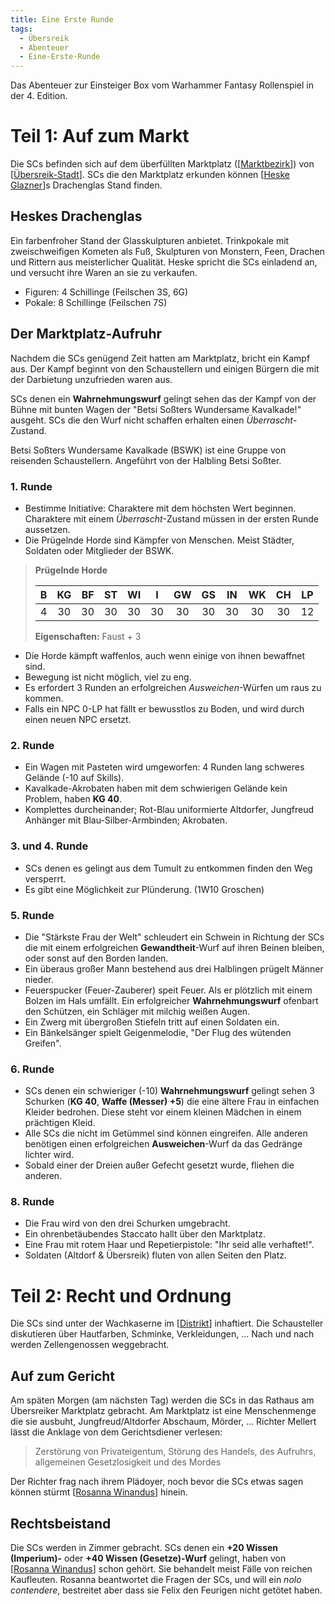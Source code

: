 ```yaml
---
title: Eine Erste Runde
tags:
  - Übersreik
  - Abenteuer
  - Eine-Erste-Runde
---
```


Das Abenteuer zur Einsteiger Box vom Warhammer Fantasy Rollenspiel in der 4. Edition.

# Teil 1: Auf zum Markt

Die SCs befinden sich auf dem überfüllten Marktplatz ([[Marktbezirk]]) von [[Übersreik-Stadt]]. 
SCs die den Marktplatz erkunden können [[Heske Glazner]]s Drachenglas Stand finden.

## Heskes Drachenglas

Ein farbenfroher Stand der Glasskulpturen anbietet. 
Trinkpokale mit zweischweifigen Kometen als Fuß, Skulpturen von Monstern, Feen, Drachen und Rittern aus meisterlicher Qualität.
Heske spricht die SCs einladend an, und versucht ihre Waren an sie zu verkaufen.
- Figuren: 4 Schillinge (Feilschen 3S, 6G)
- Pokale: 8 Schillinge (Feilschen 7S)

## Der Marktplatz-Aufruhr

Nachdem die SCs genügend Zeit hatten am Marktplatz, bricht ein Kampf aus. Der Kampf beginnt von den Schaustellern und einigen Bürgern die mit der Darbietung unzufrieden waren aus.

SCs denen ein **Wahrnehmungswurf** gelingt sehen das der Kampf von der Bühne mit bunten Wagen der "Betsi Soßters Wundersame Kavalkade!" ausgeht. SCs die den Wurf nicht schaffen erhalten einen *Überrascht*-Zustand. 

Betsi Soßters Wundersame Kavalkade (BSWK) ist eine Gruppe von reisenden Schaustellern. Angeführt von der Halbling Betsi Soßter.

### 1. Runde

- Bestimme Initiative: Charaktere mit dem höchsten Wert beginnen. Charaktere mit einem *Überrascht*-Zustand müssen in der ersten Runde aussetzen.
- Die Prügelnde Horde sind Kämpfer von Menschen. Meist Städter, Soldaten oder Mitglieder der BSWK.

> **Prügelnde Horde**
> 
> |   B   |  KG   |  BF   |  ST   |  WI   |   I   |  GW   |  GS   |  IN   |  WK   |  CH   |  LP   |
> | :---: | :---: | :---: | :---: | :---: | :---: | :---: | :---: | :---: | :---: | :---: | :---: |
> |   4   |  30   |  30   |  30   |  30   |  30   |  30   |  30   |  30   |  30   |  30   |  12   |
> 
> **Eigenschaften:** Faust + 3

- Die Horde kämpft waffenlos, auch wenn einige von ihnen bewaffnet sind.
- Bewegung ist nicht möglich, viel zu eng.
- Es erfordert 3 Runden an erfolgreichen *Ausweichen*-Würfen um raus zu kommen.
- Falls ein NPC 0-LP hat fällt er bewusstlos zu Boden, und wird durch einen neuen NPC ersetzt.

### 2. Runde

- Ein Wagen mit Pasteten wird umgeworfen: 4 Runden lang schweres Gelände (-10 auf Skills). 
- Kavalkade-Akrobaten haben mit dem schwierigen Gelände kein Problem, haben **KG 40**.
- Komplettes durcheinander; Rot-Blau uniformierte Altdorfer, Jungfreud Anhänger mit Blau-Silber-Armbinden; Akrobaten.

### 3. und 4. Runde

- SCs denen es gelingt aus dem Tumult zu entkommen finden den Weg versperrt.
- Es gibt eine Möglichkeit zur Plünderung. (1W10 Groschen)

### 5. Runde

- Die "Stärkste Frau der Welt" schleudert ein Schwein in Richtung der SCs die mit einem erfolgreichen **Gewandtheit**-Wurf auf ihren Beinen bleiben, oder sonst auf den Borden landen.
- Ein überaus großer Mann bestehend aus drei Halblingen prügelt Männer nieder.
- Feuerspucker (Feuer-Zauberer) speit Feuer. Als er plötzlich mit einem Bolzen im Hals umfällt. Ein erfolgreicher **Wahrnehmungswurf** ofenbart den Schützen, ein Schläger mit milchig weißen Augen.
- Ein Zwerg mit übergroßen Stiefeln tritt auf einen Soldaten ein.
- Ein Bänkelsänger spielt Geigenmelodie, "Der Flug des wütenden Greifen".

### 6. Runde

- SCs denen ein schwieriger (-10) **Wahrnehmungswurf** gelingt sehen 3 Schurken (**KG 40**, **Waffe (Messer) +5**) die eine ältere Frau in einfachen Kleider bedrohen. Diese steht vor einem kleinen Mädchen in einem prächtigen Kleid.
- Alle SCs die nicht im Getümmel sind können eingreifen. Alle anderen benötigen einen erfolgreichen **Ausweichen**-Wurf da das Gedränge lichter wird.
- Sobald einer der Dreien außer Gefecht gesetzt wurde, fliehen die anderen.

### 8. Runde

- Die Frau wird von den drei Schurken umgebracht.
- Ein ohrenbetäubendes Staccato hallt über den Marktplatz.
- Eine Frau mit rotem Haar und Repetierpistole: "Ihr seid alle verhaftet!".
- Soldaten (Altdorf & Übersreik) fluten von allen Seiten den Platz.

# Teil 2: Recht und Ordnung

Die SCs sind unter der Wachkaserne im [[Distrikt]] inhaftiert.
Die Schausteller diskutieren über Hautfarben, Schminke, Verkleidungen, ...
Nach und nach werden Zellengenossen weggebracht.

## Auf zum Gericht
Am späten Morgen (am nächsten Tag) werden die SCs in das Rathaus am Übersreiker Marktplatz gebracht.
Am Marktplatz ist eine Menschenmenge die sie ausbuht, Jungfreud/Altdorfer Abschaum, Mörder, ...
Richter Mellert lässt die Anklage von dem Gerichtsdiener verlesen:

> Zerstörung von Privateigentum, Störung des Handels, des Aufruhrs, allgemeinen Gesetzlosigkeit und des Mordes

Der Richter frag nach ihrem Plädoyer, noch bevor die SCs etwas sagen können stürmt [[Rosanna Winandus]] hinein.

## Rechtsbeistand
Die SCs werden in Zimmer gebracht.
SCs denen ein **+20 Wissen (Imperium)-** oder **+40 Wissen (Gesetze)-Wurf** gelingt, haben von [[Rosanna Winandus]] schon gehört. Sie behandelt meist Fälle von reichen Kaufleuten.
Rosanna beantwortet die Fragen der SCs, und will ein *nolo contendere*, bestreitet aber dass sie Felix den Feurigen nicht getötet haben.


[//begin]: # "Autogenerated link references for markdown compatibility"
[Marktbezirk]: ../Orte/Übersreik-Stadt/Marktbezirk.md "Marktbezirk"
[Übersreik-Stadt]: ../Orte/Übersreik-Stadt/Übersreik-Stadt.md "Übersreik (Stadt)"
[Heske Glazner]: <../Charaktere/Heske Glazner.md> "Heske Glazner"
[Distrikt]: ../Orte/Übersreik-Stadt/Distrikt.md "Der Distrikt"
[Rosanna Winandus]: <../Charaktere/Rosanna Winandus.md> "Rosanna Winandus"
[//end]: # "Autogenerated link references"